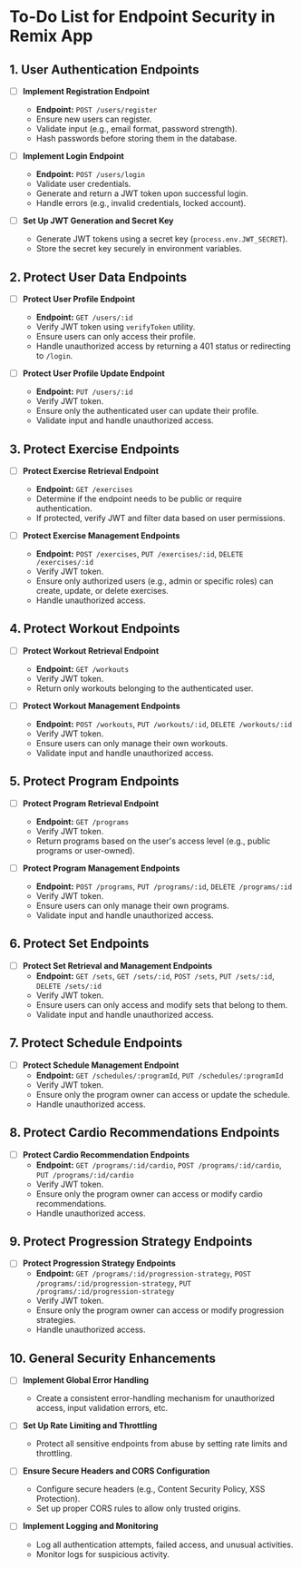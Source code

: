 # To-Do List for Endpoint Security in Remix App

## 1. User Authentication Endpoints

-   [ ] **Implement Registration Endpoint**

    -   **Endpoint:** `POST /users/register`
    -   Ensure new users can register.
    -   Validate input (e.g., email format, password strength).
    -   Hash passwords before storing them in the database.

-   [ ] **Implement Login Endpoint**

    -   **Endpoint:** `POST /users/login`
    -   Validate user credentials.
    -   Generate and return a JWT token upon successful login.
    -   Handle errors (e.g., invalid credentials, locked account).

-   [ ] **Set Up JWT Generation and Secret Key**
    -   Generate JWT tokens using a secret key (`process.env.JWT_SECRET`).
    -   Store the secret key securely in environment variables.

## 2. Protect User Data Endpoints

-   [ ] **Protect User Profile Endpoint**

    -   **Endpoint:** `GET /users/:id`
    -   Verify JWT token using `verifyToken` utility.
    -   Ensure users can only access their profile.
    -   Handle unauthorized access by returning a 401 status or redirecting to `/login`.

-   [ ] **Protect User Profile Update Endpoint**
    -   **Endpoint:** `PUT /users/:id`
    -   Verify JWT token.
    -   Ensure only the authenticated user can update their profile.
    -   Validate input and handle unauthorized access.

## 3. Protect Exercise Endpoints

-   [ ] **Protect Exercise Retrieval Endpoint**

    -   **Endpoint:** `GET /exercises`
    -   Determine if the endpoint needs to be public or require authentication.
    -   If protected, verify JWT and filter data based on user permissions.

-   [ ] **Protect Exercise Management Endpoints**
    -   **Endpoint:** `POST /exercises`, `PUT /exercises/:id`, `DELETE /exercises/:id`
    -   Verify JWT token.
    -   Ensure only authorized users (e.g., admin or specific roles) can create, update, or delete exercises.
    -   Handle unauthorized access.

## 4. Protect Workout Endpoints

-   [ ] **Protect Workout Retrieval Endpoint**

    -   **Endpoint:** `GET /workouts`
    -   Verify JWT token.
    -   Return only workouts belonging to the authenticated user.

-   [ ] **Protect Workout Management Endpoints**
    -   **Endpoint:** `POST /workouts`, `PUT /workouts/:id`, `DELETE /workouts/:id`
    -   Verify JWT token.
    -   Ensure users can only manage their own workouts.
    -   Validate input and handle unauthorized access.

## 5. Protect Program Endpoints

-   [ ] **Protect Program Retrieval Endpoint**

    -   **Endpoint:** `GET /programs`
    -   Verify JWT token.
    -   Return programs based on the user's access level (e.g., public programs or user-owned).

-   [ ] **Protect Program Management Endpoints**
    -   **Endpoint:** `POST /programs`, `PUT /programs/:id`, `DELETE /programs/:id`
    -   Verify JWT token.
    -   Ensure users can only manage their own programs.
    -   Validate input and handle unauthorized access.

## 6. Protect Set Endpoints

-   [ ] **Protect Set Retrieval and Management Endpoints**
    -   **Endpoint:** `GET /sets`, `GET /sets/:id`, `POST /sets`, `PUT /sets/:id`, `DELETE /sets/:id`
    -   Verify JWT token.
    -   Ensure users can only access and modify sets that belong to them.
    -   Validate input and handle unauthorized access.

## 7. Protect Schedule Endpoints

-   [ ] **Protect Schedule Management Endpoint**
    -   **Endpoint:** `GET /schedules/:programId`, `PUT /schedules/:programId`
    -   Verify JWT token.
    -   Ensure only the program owner can access or update the schedule.
    -   Handle unauthorized access.

## 8. Protect Cardio Recommendations Endpoints

-   [ ] **Protect Cardio Recommendation Endpoints**
    -   **Endpoint:** `GET /programs/:id/cardio`, `POST /programs/:id/cardio`, `PUT /programs/:id/cardio`
    -   Verify JWT token.
    -   Ensure only the program owner can access or modify cardio recommendations.
    -   Handle unauthorized access.

## 9. Protect Progression Strategy Endpoints

-   [ ] **Protect Progression Strategy Endpoints**
    -   **Endpoint:** `GET /programs/:id/progression-strategy`, `POST /programs/:id/progression-strategy`, `PUT /programs/:id/progression-strategy`
    -   Verify JWT token.
    -   Ensure only the program owner can access or modify progression strategies.
    -   Handle unauthorized access.

## 10. General Security Enhancements

-   [ ] **Implement Global Error Handling**

    -   Create a consistent error-handling mechanism for unauthorized access, input validation errors, etc.

-   [ ] **Set Up Rate Limiting and Throttling**

    -   Protect all sensitive endpoints from abuse by setting rate limits and throttling.

-   [ ] **Ensure Secure Headers and CORS Configuration**

    -   Configure secure headers (e.g., Content Security Policy, XSS Protection).
    -   Set up proper CORS rules to allow only trusted origins.

-   [ ] **Implement Logging and Monitoring**
    -   Log all authentication attempts, failed access, and unusual activities.
    -   Monitor logs for suspicious activity.
